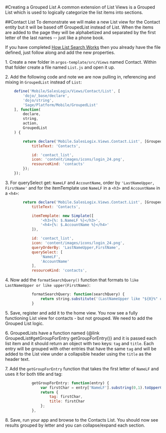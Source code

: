 #Creating a Grouped List
A common extension of List Views is a Grouped List which is used to logically categorize the list items into sections.

##Contact List
To demonstrate we will make a new List view for the Contact entity but it will be based off GroupedList instead of List. When the items are added to the page they will be alphabetized and separated by the first letter of the last names -- just like a phone book.

If you have completed [How List Search Works](#!/guide/v2_beyond_the_guide_list_search) then you already have the file defined, just follow along and add the new properties.

1\. Create a new folder in `argos-template/src/Views` named Contact. Within that folder create a file named `List.js` and open it up.

2\. Add the following code and note we are now pulling in, referencing and mixing in `GroupedList` instead of `List`:
```javascript
    define('Mobile/SalesLogix/Views/Contact/List', [
        'dojo/_base/declare',
        'dojo/string',
        'Sage/Platform/Mobile/GroupedList'
    ], function(
        declare,
        string,
        action,
        GroupedList
    ) {

        return declare('Mobile.SalesLogix.Views.Contact.List', [GroupedList], {
            titleText: 'Contacts',

            id: 'contact_list',
            icon: 'content/images/icons/login_24.png',
            resourceKind: 'contacts'
        });
    });
```
3\. For querySelect get: `NameLF` and `AccountName`, order by `'LastNameUpper, FirstName'` and for the itemTemplate use `NameLF` in a `<h3>` and `AccountName` in a `<h4>`:
```javascript
        return declare('Mobile.SalesLogix.Views.Contact.List', [GroupedList], {
            titleText: 'Contacts',

            itemTemplate: new Simplate([
                '<h3>{%: $.NameLF %}</h3>',
                '<h4>{%: $.AccountName %}</h4>'
            ]),

            id: 'contact_list',
            icon: 'content/images/icons/login_24.png',
            queryOrderBy: 'LastNameUpper,FirstName',
            querySelect: [
                'NameLF',
                'AccountName'
            ],
            resourceKind: 'contacts',
```
4\. Now add the `formatSearchQuery()` function that formats to `like LastNameUpper or like upper(FirstName)`:
```javascript
            formatSearchQuery: function(searchQuery) {
                return string.substitute('(LastNameUpper like "${0}%" or upper(FirstName) like "${0}%")', [this.escapeSearchQuery(searchQuery.toUpperCase())]);
            }
```
5\. Save, register and add it to the home view. You now see a fully functioning List view for contacts - but not grouped. We need to add the Grouped List logic.

6\. GroupedLists have a function named {@link GroupedList#getGroupForEntry getGroupForEntry()} and it is passed each list item and it should return an object with two keys: `tag` and `title`. Each entry will be grouped with other entries that have the same `tag` and will be added to the List view under a collapsible header using the `title` as the header text.

7\. Add the `getGroupForEntry` function that takes the first letter of `NameLF` and uses it for both title and tag:
```javascript
            getGroupForEntry: function(entry) {
                var firstChar = entry['NameLF'].substring(0,1).toUpperCase();
                return {
                    tag: firstChar,
                    title: firstChar
                };
            },
```
8\. Save, run your app and browse to the Contacts List. You should now see results grouped by letter and you can collapse/expand each section.
